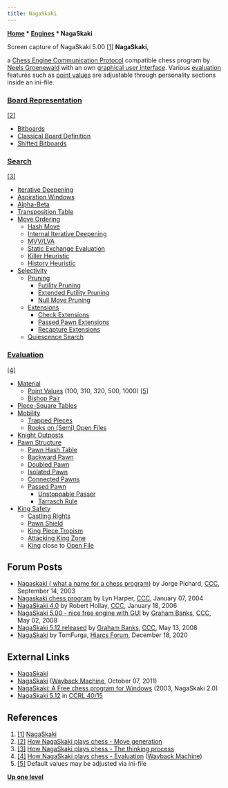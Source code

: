 ```yaml
---
title: NagaSkaki
---
```

**[Home](Home "Home") \* [Engines](Engines "Engines") \* NagaSkaki**



 [](File:Nagaskaki_grab.jpg) Screen capture of NagaSkaki 5.00 <a id="cite-note-1" href="#cite-ref-1">[1]</a> 
**NagaSkaki**,  

a [Chess Engine Communication Protocol](Chess_Engine_Communication_Protocol "Chess Engine Communication Protocol") compatible chess program by [Neels Groenewald](Neels_Groenewald "Neels Groenewald") with an own [graphical user interface](GUI "GUI"). Various [evaluation](Evaluation "Evaluation") features such as [point values](Point_Value "Point Value") are adjustable through personality sections inside an ini-file.



### [Board Representation](Board_Representation "Board Representation")


<a id="cite-note-2" href="#cite-ref-2">[2]</a>



* [Bitboards](Bitboards "Bitboards")
* [Classical Board Definition](Bitboard_Board-Definition#CBoardDef "Bitboard Board-Definition")
* [Shifted Bitboards](Shifted_Bitboards "Shifted Bitboards")


### [Search](Search "Search")


<a id="cite-note-3" href="#cite-ref-3">[3]</a>



* [Iterative Deepening](Iterative_Deepening "Iterative Deepening")
* [Aspiration Windows](Aspiration_Windows "Aspiration Windows")
* [Alpha-Beta](Alpha-Beta "Alpha-Beta")
* [Transposition Table](Transposition_Table "Transposition Table")
* [Move Ordering](Move_Ordering "Move Ordering")
	+ [Hash Move](Hash_Move "Hash Move")
	+ [Internal Iterative Deepening](Internal_Iterative_Deepening "Internal Iterative Deepening")
	+ [MVV/LVA](MVV-LVA "MVV-LVA")
	+ [Static Exchange Evaluation](Static_Exchange_Evaluation "Static Exchange Evaluation")
	+ [Killer Heuristic](Killer_Heuristic "Killer Heuristic")
	+ [History Heuristic](History_Heuristic "History Heuristic")
* [Selectivity](Selectivity "Selectivity")
	+ [Pruning](Pruning "Pruning")
		- [Futility Pruning](Futility_Pruning "Futility Pruning")
		- [Extended Futility Pruning](Futility_Pruning#Extendedfutilitypruning "Futility Pruning")
		- [Null Move Pruning](Null_Move_Pruning "Null Move Pruning")
	+ [Extensions](Extensions "Extensions")
		- [Check Extensions](Check_Extensions "Check Extensions")
		- [Passed Pawn Extensions](Passed_Pawn_Extensions "Passed Pawn Extensions")
		- [Recapture Extensions](Recapture_Extensions "Recapture Extensions")
	+ [Quiescence Search](Quiescence_Search "Quiescence Search")


### [Evaluation](Evaluation "Evaluation")


<a id="cite-note-4" href="#cite-ref-4">[4]</a>



* [Material](Material "Material")
	+ [Point Values](Point_Value "Point Value") (100, 310, 320, 500, 1000) <a id="cite-note-5" href="#cite-ref-5">[5]</a>
	+ [Bishop Pair](Bishop_Pair "Bishop Pair")
* [Piece-Square Tables](Piece-Square_Tables "Piece-Square Tables")
* [Mobility](Mobility "Mobility")
	+ [Trapped Pieces](Trapped_Pieces "Trapped Pieces")
	+ [Rooks on (Semi) Open Files](Rook_on_Open_File "Rook on Open File")
* [Knight Outposts](Outposts "Outposts")
* [Pawn Structure](Pawn_Structure "Pawn Structure")
	+ [Pawn Hash Table](Pawn_Hash_Table "Pawn Hash Table")
	+ [Backward Pawn](Backward_Pawn "Backward Pawn")
	+ [Doubled Pawn](Doubled_Pawn "Doubled Pawn")
	+ [Isolated Pawn](Isolated_Pawn "Isolated Pawn")
	+ [Connected Pawns](Connected_Pawns "Connected Pawns")
	+ [Passed Pawn](Passed_Pawn "Passed Pawn")
		- [Unstoppable Passer](Unstoppable_Passer "Unstoppable Passer")
		- [Tarrasch Rule](Tarrasch_Rule "Tarrasch Rule")
* [King Safety](King_Safety "King Safety")
	+ [Castling Rights](Castling_Rights "Castling Rights")
	+ [Pawn Shield](King_Safety#PawnShield "King Safety")
	+ [King Piece Tropism](King_Safety#KingTropism "King Safety")
	+ [Attacking King Zone](King_Safety#Attacking "King Safety")
	+ [King](King "King") close to [Open File](Open_File "Open File")


## Forum Posts


* [Nagaskaki ( what a name for a chess program)](https://www.stmintz.com/ccc/index.php?id=315876) by Jorge Pichard, [CCC](CCC "CCC"), September 14, 2003
* [Nagaskaki chess program](https://www.stmintz.com/ccc/index.php?id=340817) by Lyn Harper, [CCC](CCC "CCC"), January 07, 2004
* [NagaSkaki 4.0](https://www.stmintz.com/ccc/index.php?id=480627) by Robert Hollay, [CCC](CCC "CCC"), January 18, 2006
* [NagaSkaki 5.00 - nice free engine with GUI](http://www.talkchess.com/forum3/viewtopic.php?f=2&t=20953) by [Graham Banks](Graham_Banks "Graham Banks"), [CCC](CCC "CCC"), May 02, 2008
* [NagaSkaki 5.12 released](http://www.talkchess.com/forum3/viewtopic.php?f=2&t=21102) by [Graham Banks](Graham_Banks "Graham Banks"), [CCC](CCC "CCC"), May 13, 2008
* [NagaSkaki](https://www.hiarcs.net/forums/viewtopic.php?t=10290) by TomFurga, [Hiarcs Forum](Computer_Chess_Forums "Computer Chess Forums"), December 18, 2020


## External Links


* [NagaSkaki](https://mayothi.com/nagaskaki.html)
* [NagaSkaki](https://web.archive.org/web/20111007181515/http://www.mayothi.com/nagaskaki.html) ([Wayback Machine](https://en.wikipedia.org/wiki/Wayback_Machine), October 07, 2011)
* [NagaSkaki: A Free chess program for Windows](http://mysite.mweb.co.za/residents/lollapot/homepage.html) (2003, NagaSkaki 2.0)
* [NagaSkaki 5.12](http://www.computerchess.org.uk/ccrl/4040/cgi/engine_details.cgi?print=Details&each_game=1&eng=NagaSkaki%205.12#NagaSkaki_5_12) in [CCRL 40/15](CCRL "CCRL")


## References


1. <a id="cite-ref-1" href="#cite-note-1">[1]</a> [NagaSkaki](https://mayothi.com/nagaskaki.html)
2. <a id="cite-ref-2" href="#cite-note-2">[2]</a> [How NagaSkaki plays chess - Move generation](https://mayothi.com/nagaskakichess6.html)
3. <a id="cite-ref-3" href="#cite-note-3">[3]</a> [How NagaSkaki plays chess - The thinking process](https://mayothi.com/computerschess.html)
4. <a id="cite-ref-4" href="#cite-note-4">[4]</a> [How NagaSkaki plays chess - Evaluation](https://web.archive.org/web/20111012015457/http://mayothi.com/nagaskakichess4.html) ([Wayback Machine](https://en.wikipedia.org/wiki/Wayback_Machine))
5. <a id="cite-ref-5" href="#cite-note-5">[5]</a> Default values may be adjusted via ini-file

**[Up one level](Engines "Engines")**







 
